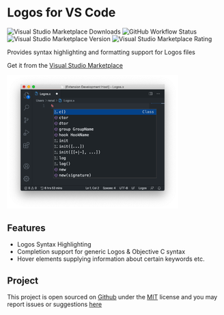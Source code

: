 # Logos for VS Code
![Visual Studio Marketplace Downloads](https://img.shields.io/visual-studio-marketplace/d/Renaitare.logos-vscode?style=for-the-badge) ![GitHub Workflow Status](https://img.shields.io/github/workflow/status/Renaitare/Logos/Node.js%20CI?logo=github&style=for-the-badge) ![Visual Studio Marketplace Version](https://img.shields.io/visual-studio-marketplace/v/Renaitare.logos-vscode?style=for-the-badge) ![Visual Studio Marketplace Rating](https://img.shields.io/visual-studio-marketplace/r/Renaitare.logos-vscode?style=for-the-badge)

Provides syntax highlighting and formatting support for Logos files

Get it from the [Visual Studio Marketplace](https://marketplace.visualstudio.com/items?itemName=Renaitare.logos-vscode)

<img src="assets/preview.png" alt="Logos Preview" width="400"/>

## Features
- Logos Syntax Highlighting
- Completion support for generic Logos & Objective C syntax
- Hover elements supplying information about certain keywords etc.

## Project
This project is open sourced on [Github](https://github.com/Renaitare/Logos) under the [MIT](https://choosealicense.com/licenses/mit/) license and you may report issues or suggestions [here](https://github.com/Renaitare/Logos/issues)
